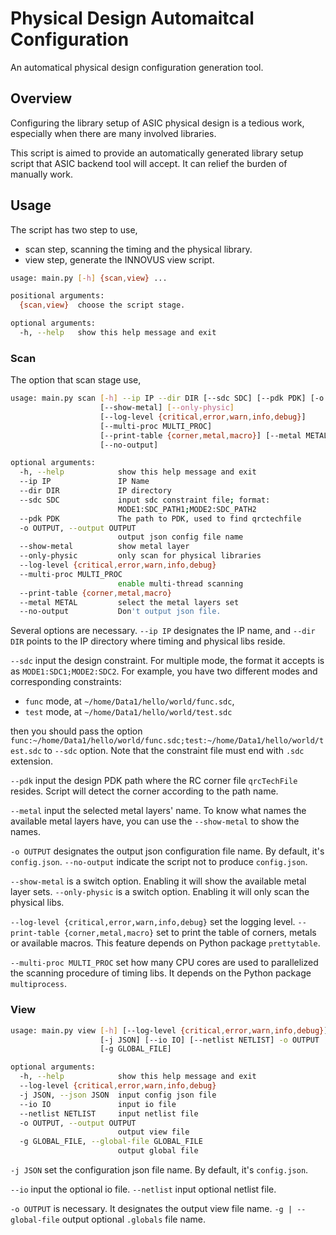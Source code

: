 # Physical Design Automaitcal Configuration

An automatical physical design configuration generation tool.

## Overview

Configuring the library setup of ASIC physical design is a tedious work, especially when there are many involved libraries.

This script is aimed to provide an automatically generated library setup script that ASIC backend tool will accept. It can relief the burden of manually work.

## Usage

The script has two step to use,
* scan step, scanning the timing and the physical library. 
* view step, generate the INNOVUS view script.

```bash
usage: main.py [-h] {scan,view} ...

positional arguments:
  {scan,view}  choose the script stage.

optional arguments:
  -h, --help   show this help message and exit
```

### Scan

The option that scan stage use,

```bash
usage: main.py scan [-h] --ip IP --dir DIR [--sdc SDC] [--pdk PDK] [-o OUTPUT]
                    [--show-metal] [--only-physic]
                    [--log-level {critical,error,warn,info,debug}]
                    [--multi-proc MULTI_PROC]
                    [--print-table {corner,metal,macro}] [--metal METAL]
                    [--no-output]

optional arguments:
  -h, --help            show this help message and exit
  --ip IP               IP Name
  --dir DIR             IP directory
  --sdc SDC             input sdc constraint file; format:
                        MODE1:SDC_PATH1;MODE2:SDC_PATH2
  --pdk PDK             The path to PDK, used to find qrctechfile
  -o OUTPUT, --output OUTPUT
                        output json config file name
  --show-metal          show metal layer
  --only-physic         only scan for physical libraries
  --log-level {critical,error,warn,info,debug}
  --multi-proc MULTI_PROC
                        enable multi-thread scanning
  --print-table {corner,metal,macro}
  --metal METAL         select the metal layers set
  --no-output           Don't output json file.
```

Several options are necessary. `--ip IP` designates the IP name, and `--dir DIR` points to the IP directory where timing and physical libs reside.

`--sdc` input the design constraint. For multiple mode, the format it accepts is as `MODE1:SDC1;MODE2:SDC2`. For example, you have two different modes and corresponding constraints:
* `func` mode, at `~/home/Data1/hello/world/func.sdc`,
* `test` mode, at `~/home/Data1/hello/world/test.sdc`

then you should pass the option `func:~/home/Data1/hello/world/func.sdc;test:~/home/Data1/hello/world/test.sdc` to `--sdc` option. Note that the constraint file must end with `.sdc` extension.

`--pdk` input the design PDK path where the RC corner file `qrcTechFile` resides. Script will detect the corner according to the path name.

`--metal` input the selected metal layers' name. To know what names the available metal layers have, you can use the `--show-metal` to show the names.

`-o OUTPUT` designates the output json configuration file name. By default, it's `config.json`.
`--no-output` indicate the script not to produce `config.json`.

`--show-metal` is a switch option. Enabling it will show the available metal layer sets.
`--only-physic` is a switch option. Enabling it will only scan the physical libs. 

`--log-level {critical,error,warn,info,debug}` set the logging level.
`--print-table {corner,metal,macro}` set to print the table of corners, metals or available macros. This feature depends on Python package `prettytable`.

`--multi-proc MULTI_PROC` set how many CPU cores are used to parallelized the scanning procedure of timing libs. It depends on the Python package `multiprocess`.

### View 

```bash 
usage: main.py view [-h] [--log-level {critical,error,warn,info,debug}]
                    [-j JSON] [--io IO] [--netlist NETLIST] -o OUTPUT
                    [-g GLOBAL_FILE]

optional arguments:
  -h, --help            show this help message and exit
  --log-level {critical,error,warn,info,debug}
  -j JSON, --json JSON  input config json file
  --io IO               input io file
  --netlist NETLIST     input netlist file
  -o OUTPUT, --output OUTPUT
                        output view file
  -g GLOBAL_FILE, --global-file GLOBAL_FILE
                        output global file
```
`-j JSON` set the configuration json file name. By default, it's `config.json`.

`--io` input the optional io file. `--netlist` input optional netlist file.

`-o OUTPUT` is necessary. It designates the output view file name.
`-g | --global-file` output optional `.globals` file name.
